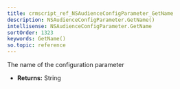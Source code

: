 ```yaml
---
title: crmscript_ref_NSAudienceConfigParameter_GetName
description: NSAudienceConfigParameter.GetName()
intellisense: NSAudienceConfigParameter.GetName
sortOrder: 1323
keywords: GetName()
so.topic: reference
---
```



The name of the configuration parameter



* **Returns:** String



